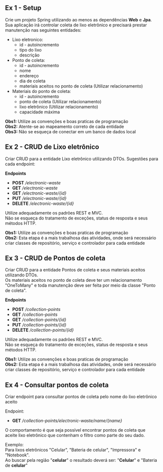 ## Ex 1 - Setup

Crie um projeto Spring utilizando ao menos as dependências **Web** e **Jpa**.<br>
Sua aplicação irá controlar coleta de lixo eletrônico e precisará prestar manutenção nas seguintes entidades:

- Lixo eletronico:
  - id - autoincremento
  - tipo do lixo
  - descrição
- Ponto de coleta:
  - id - autoincremento
  - nome
  - endereço
  - dia de coleta
  - materiais aceitos no ponto de coleta (Utilizar relacionamento)
- Materiais do ponto de coleta:
  - id - autoincremento
  - ponto de coleta (Utilizar relacionamento)
  - lixo eletrônico (Utilizar relacionamento)
  - capacidade máxima

**Obs1:** Utilize as convenções e boas praticas de programação<br>
**Obs2:** Atente-se ao mapeamento correto de cada entidade<br>
**Obs3:** Não se esqueça de conectar em um banco de dados local


## Ex 2 - CRUD de Lixo eletrônico
Criar CRUD para a entidade Lixo eletrônico utilizando DTOs.
Sugestões para cada endpoint:

**Endpoints**

- **POST** _/electronic-waste_
- **GET** _/electronic-waste_
- **GET** _/electronic-waste/{id}_
- **PUT** _/electronic-waste/{id}_
- **DELETE** _/electronic-waste/{id}_

Utilize adequadamente os padrões REST e MVC.<br>
Não se esqueça do tratamento de exceções, status de resposta e seus métodos HTTP.<br>

**Obs1:** Utilize as convenções e boas praticas de programação <br>
**Obs2:** Esta etapa é a mais trabalhosa das atividades, onde será necessário criar classes de repositório, serviço e controlador para cada entidade


## Ex 3 - CRUD de Pontos de coleta
Criar CRUD para a entidade Pontos de coleta e seus materiais aceitos utilizando DTOs.<br>
Os materiais aceitos no ponto de coleta deve ter um relacionamento "OneToMany" e toda manutenção deve ser feita por meio da classe "Ponto de coleta".

**Endpoints**

- **POST** _/collection-points_
- **GET** _/collection-points_
- **GET** _/collection-points/{id}_
- **PUT** _/collection-points/{id}_
- **DELETE** _/collection-points/{id}_

Utilize adequadamente os padrões REST e MVC.<br>
Não se esqueça do tratamento de exceções, status de resposta e seus métodos HTTP.

**Obs1:** Utilize as convenções e boas praticas de programação<br>
**Obs2:** Esta etapa é a mais trabalhosa das atividades, onde será necessário criar classes de repositório, serviço e controlador para cada entidade


##  Ex 4 - Consultar pontos de coleta
Criar endpoint para consultar pontos de coleta pelo nome do lixo eletrônico aceito

Endpoint:

- **GET** _/collection-points/electronic-waste/name/{name}_

O comportamento é que seja possível encontrar pontos de coleta que aceite lixo eletrônico que contenham o filtro como parte do seu dado.

Exemplo:<br>
Para lixos eletrônicos "Celular", "Bateria de celular", "Impressora" e "Notebook".<br>
Ao buscar pela região "**celular**" o resultado deverá ser: "**Celular**" e "Bateria de **celular**"
